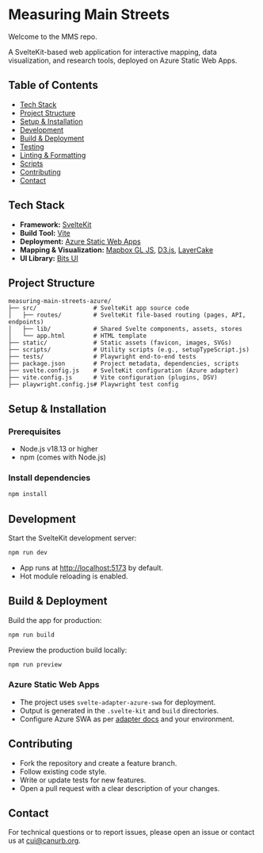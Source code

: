 # Measuring Main Streets

Welcome to the MMS repo.

A SvelteKit-based web application for interactive mapping, data visualization, and research tools, deployed on Azure Static Web Apps.

## Table of Contents
- [Tech Stack](#tech-stack)
- [Project Structure](#project-structure)
- [Setup & Installation](#setup--installation)
- [Development](#development)
- [Build & Deployment](#build--deployment)
- [Testing](#testing)
- [Linting & Formatting](#linting--formatting)
- [Scripts](#scripts)
- [Contributing](#contributing)
- [Contact](#contact)

## Tech Stack
- **Framework:** [SvelteKit](https://kit.svelte.dev/)
- **Build Tool:** [Vite](https://vitejs.dev/)
- **Deployment:** [Azure Static Web Apps](https://learn.microsoft.com/en-us/azure/static-web-apps/)
- **Mapping & Visualization:** [Mapbox GL JS](https://docs.mapbox.com/mapbox-gl-js/), [D3.js](https://d3js.org/), [LayerCake](https://layercake.graphics/)
- **UI Library:** [Bits UI](https://bits-ui.com/)

## Project Structure
```
measuring-main-streets-azure/
├── src/                # SvelteKit app source code
│   ├── routes/         # SvelteKit file-based routing (pages, API, endpoints)
│   ├── lib/            # Shared Svelte components, assets, stores
│   └── app.html        # HTML template
├── static/             # Static assets (favicon, images, SVGs)
├── scripts/            # Utility scripts (e.g., setupTypeScript.js)
├── tests/              # Playwright end-to-end tests
├── package.json        # Project metadata, dependencies, scripts
├── svelte.config.js    # SvelteKit configuration (Azure adapter)
├── vite.config.js      # Vite configuration (plugins, DSV)
├── playwright.config.js# Playwright test config
```

## Setup & Installation
### Prerequisites
- Node.js v18.13 or higher
- npm (comes with Node.js)

### Install dependencies
```bash
npm install
```

## Development
Start the SvelteKit development server:
```bash
npm run dev
```
- App runs at [http://localhost:5173](http://localhost:5173) by default.
- Hot module reloading is enabled.

## Build & Deployment
Build the app for production:
```bash
npm run build
```
Preview the production build locally:
```bash
npm run preview
```

### Azure Static Web Apps
- The project uses `svelte-adapter-azure-swa` for deployment.
- Output is generated in the `.svelte-kit` and `build` directories.
- Configure Azure SWA as per [adapter docs](https://github.com/Azure/static-web-apps-cli) and your environment.

## Contributing
- Fork the repository and create a feature branch.
- Follow existing code style.
- Write or update tests for new features.
- Open a pull request with a clear description of your changes.

## Contact
For technical questions or to report issues, please open an issue or contact us at [cui@canurb.org](mailto:cui@canurb.org?subject=Measuring%20Main%20Streets%20Technical%20Enquiry).
